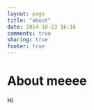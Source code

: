 ```yaml
---
layout: page
title: "about"
date: 2014-10-23 16:16
comments: true
sharing: true
footer: true
---
```

# About meeee
Hi
